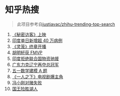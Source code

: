 # 知乎热搜

> 此项目参考自[justjavac/zhihu-trending-top-search](https://github.com/justjavac/zhihu-trending-top-search/blob/main/utils.ts)

<!-- BEGIN -->
  <!-- 最后更新时间:Sun May 02 2021 17:35:29 GMT+0000 (Coordinated Universal Time) -->
  1. [《秘密访客》上映](https://www.zhihu.com/search?q=秘密访客)
1. [印度单日新增超 40 万病例](https://www.zhihu.com/search?q=印度疫情)
1. [《灵笼》终章开播](https://www.zhihu.com/search?q=灵笼)
1. [胡明轩获 FMVP ](https://www.zhihu.com/search?q=胡明轩)
1. [印度拒绝联合国物资驰援](https://www.zhihu.com/search?q=印度拒绝联合国物资驰援)
1. [广东力克辽宁再夺总冠军](https://www.zhihu.com/search?q=cba总决赛)
1. [五一数学建模 A 题](https://www.zhihu.com/search?q=2021五一数学建模a题)
1. [《一人之下》电视剧爆主角](https://www.zhihu.com/search?q=一人之下漫画)
1. [冯小刚对赌失败](https://www.zhihu.com/search?q=冯小刚对赌)
1. [国王险胜湖人](https://www.zhihu.com/search?q=詹姆斯)
  <!-- END -->
